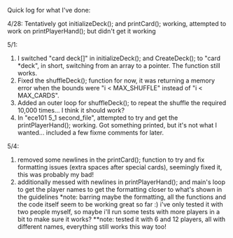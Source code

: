 Quick log for what I've done:

4/28: Tentatively got initializeDeck(); and printCard(); working, attempted to work on printPlayerHand(); but didn't get it working

5/1:
1) I switched "card deck[]" in initializeDeck(); and CreateDeck(); to "card *deck", in short, switching from an array to a pointer. The function still works. 
2) Fixed the shuffleDeck(); function for now, it was returning a memory error when the bounds were "i < MAX_SHUFFLE" instead of "i < MAX_CARDS". 
3) Added an outer loop for shuffleDeck(); to repeat the shuffle the required 10,000 times... I think it should work?
4) In "ece101 5_1 second_file", attempted to try and get the printPlayerHand(); working. Got something printed, but it's not what I wanted... included a few fixme comments for later.

5/4:
1) removed some newlines in the printCard(); function to try and fix formatting issues (extra spaces after special cards), seemingly fixed it, this was probably my bad!
2) additionally messed with newlines in printPlayerHand(); and main's loop to get the player names to get the formatting closer to what's shown in the guidelines
*note: barring maybe the formatting, all the functions and the code itself seem to be working great so far :) i've only tested it with two people myself, so maybe i'll run some tests with more players in a bit to make sure it works?
**note: tested it with 6 and 12 players, all with different names, everything still works this way too!
